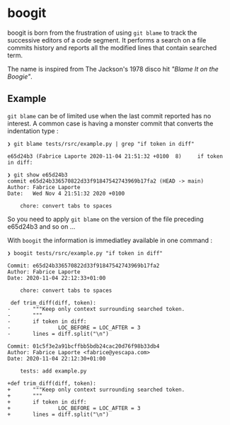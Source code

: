 # boogit

boogit is born from the frustration of using `git blame` to track the successive 
editors of a code segment.
It performs a search on a file commits history and reports all the
modified lines that contain searched term.

The name is inspired from The Jackson's 1978 disco hit _"Blame It on the Boogie"_.

## Example

`git blame` can be of limited use when the last commit reported has no interest.
A common case is having a monster commit that converts the indentation type :

~~~
❯ git blame tests/rsrc/example.py | grep "if token in diff"

e65d24b3 (Fabrice Laporte 2020-11-04 21:51:32 +0100  8)     if token in diff:

❯ git show e65d24b3
commit e65d24b336570822d33f91847542743969b17fa2 (HEAD -> main)
Author: Fabrice Laporte
Date:   Wed Nov 4 21:51:32 2020 +0100

    chore: convert tabs to spaces
~~~

So you need to apply `git blame` on the version of the file preceding e65d24b3 and so on ...

With `boogit` the information is immediatley available in one command :

~~~
❯ boogit tests/rsrc/example.py "if token in diff"

Commit: e65d24b336570822d33f91847542743969b17fa2
Author: Fabrice Laporte
Date: 2020-11-04 22:12:33+01:00

    chore: convert tabs to spaces

 def trim_diff(diff, token):
-       """Keep only context surrounding searched token.
-       """
-       if token in diff:
-               LOC_BEFORE = LOC_AFTER = 3
-       lines = diff.split("\n")

Commit: 01c5f3e2a91bcffbb5bdb24cac20d76f98b33db4
Author: Fabrice Laporte <fabrice@yescapa.com>
Date: 2020-11-04 22:12:30+01:00

    tests: add example.py

+def trim_diff(diff, token):
+       """Keep only context surrounding searched token.
+       """
+       if token in diff:
+               LOC_BEFORE = LOC_AFTER = 3
+       lines = diff.split("\n")
~~~
